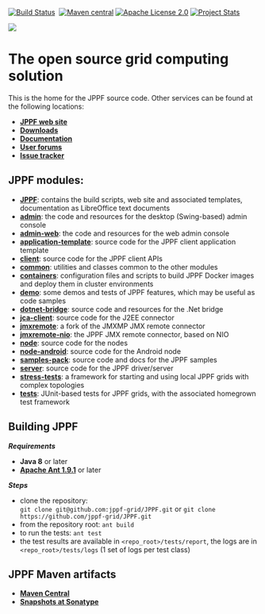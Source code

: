 [![Build Status](https://travis-ci.org/jppf-grid/JPPF.svg?branch=master)](https://travis-ci.org/jppf-grid/JPPF)
&nbsp;[![Maven central](https://maven-badges.herokuapp.com/maven-central/org.jppf/jppf-common/badge.svg)](http://search.maven.org/#search|ga|1|org.jppf)
[![Apache License 2.0](http://img.shields.io/badge/license-Apache-brightgreen.svg)](http://www.apache.org/licenses/LICENSE-2.0.html)
[![Project Stats](https://www.openhub.net/p/jppf-project/widgets/project_thin_badge.gif)](https://www.openhub.net/p/jppf-project?ref=github)

<img src="https://www.jppf.org/images/logo3.gif"/>

# **The open source grid computing solution**

This is the home for the JPPF source code. Other services can be found at the following locations:

* **[JPPF web site](https://www.jppf.org)**
* **[Downloads](https://www.jppf.org/downloads.php)**
* **[Documentation](https://www.jppf.org/doc/)**
* **[User forums](https://www.jppf.org/forums)**
* **[Issue tracker](https://www.jppf.org/tracker/tbg)**

## JPPF modules:

* **[JPPF](JPPF)**: contains the build scripts, web site and associated templates, documentation as LibreOffice text documents
* **[admin](admin)**: the code and resources for the desktop (Swing-based) admin console
* **[admin-web](admin-web)**: the code and resources for the web admin console
* **[application-template](application-template)**: source code for the JPPF client application template
* **[client](client)**: source code for the JPPF client APIs
* **[common](common)**: utilities and classes common to the other modules
* **[containers](containers)**: configuration files and scripts to build JPPF Docker images and deploy them in cluster environments
* **[demo](demo)**: some demos and tests of JPPF features, which may be useful as code samples
* **[dotnet-bridge](dotnet-bridge)**: source code and resources for the .Net bridge
* **[jca-client](jca-client)**: source code for the J2EE connector
* **[jmxremote](jmxremote)**: a fork of the JMXMP JMX remote connector
* **[jmxremote-nio](jmxremote-nio)**: the JPPF JMX remote connector, based on NIO
* **[node](node)**: source code for the nodes
* **[node-android](node-android)**: source code for the Android node
* **[samples-pack](samples-pack)**: source code and docs for the JPPF samples
* **[server](server)**: source code for the JPPF driver/server
* **[stress-tests](stress-tests)**: a framework for starting and using local JPPF grids with complex topologies
* **[tests](tests)**: JUnit-based tests for JPPF grids, with the associated homegrown test framework

## Building JPPF

***Requirements***

* **Java 8** or later
* **[Apache Ant 1.9.1](https://ant.apache.org)** or later

***Steps***

* clone the repository:<br> `git clone git@github.com:jppf-grid/JPPF.git` or `git clone https://github.com/jppf-grid/JPPF.git`
* from the repository root: `ant build`
* to run the tests: `ant test`
* the test results are available in `<repo_root>/tests/report`, the logs are in `<repo_root>/tests/logs` (1 set of logs per test class)

## JPPF Maven artifacts

* [**Maven Central**](http://search.maven.org/#search|ga|1|org.jppf)
* [**Snapshots at Sonatype**](https://oss.sonatype.org/content/repositories/snapshots/org/jppf/)
